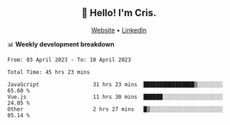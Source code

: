 
<h2 align="center">👋 Hello! I'm Cris.</h2>
<p align="center">
  <a href="https://www.criscunas.dev">Website</a> •
  <a href="https://www.linkedin.com/in/cristophercunas/">LinkedIn</a> 
</p>


📊 **Weekly development breakdown**
<!--START_SECTION:waka-->

```text
From: 03 April 2023 - To: 10 April 2023

Total Time: 45 hrs 23 mins

JavaScript                 31 hrs 23 mins  ████████████████▒░░░░░░░░   65.60 %
Vue.js                     11 hrs 30 mins  ██████░░░░░░░░░░░░░░░░░░░   24.05 %
Other                      2 hrs 27 mins   █▒░░░░░░░░░░░░░░░░░░░░░░░   05.14 %
```

<!--END_SECTION:waka-->
